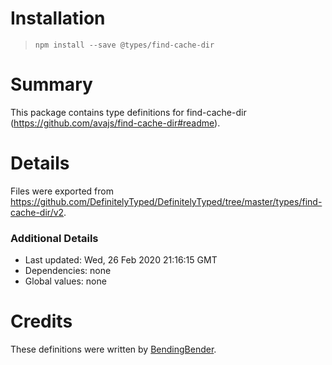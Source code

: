 # Installation
> `npm install --save @types/find-cache-dir`

# Summary
This package contains type definitions for find-cache-dir (https://github.com/avajs/find-cache-dir#readme).

# Details
Files were exported from https://github.com/DefinitelyTyped/DefinitelyTyped/tree/master/types/find-cache-dir/v2.

### Additional Details
 * Last updated: Wed, 26 Feb 2020 21:16:15 GMT
 * Dependencies: none
 * Global values: none

# Credits
These definitions were written by [BendingBender](https://github.com/BendingBender).
